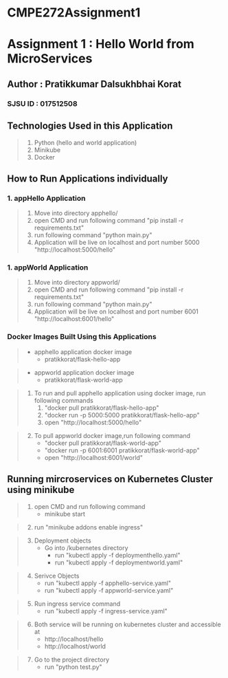 CMPE272Assignment1
=======
# Assignment 1 : Hello World from MicroServices
## Author : Pratikkumar Dalsukhbhai Korat
### SJSU ID : 017512508

## Technologies Used in this Application
> 1. Python (hello and world application)
> 2. Minikube
> 3. Docker


## How to Run Applications individually

### 1. appHello Application
> 1. Move into directory apphello/
> 2. open CMD and run following command "pip install -r requirements.txt"
> 3. run following command "python main.py"
> 4. Application will be live on localhost and port number 5000 "http://localhost:5000/hello"

### 1. appWorld Application
> 1. Move into directory appworld/
> 2. open CMD and run following command "pip install -r requirements.txt"
> 3. run following command "python main.py"
> 4. Application will be live on localhost and port number 6001 "http://localhost:6001/hello"


### Docker Images Built Using this Applications
> * apphello application docker image
>   * pratikkorat/flask-hello-app 

> * appworld application docker image
>   * pratikkorat/flask-world-app
 

> 1. To run and pull apphello application using docker image, run following commands
>    1. "docker pull pratikkorat/flask-hello-app"
>    2. "docker run -p 5000:5000 pratikkorat/flask-hello-app"
>    3. open "http://localhost:5000/hello"
 

> 2. To pull appworld docker image,run following command
>    * "docker pull pratikkorat/flask-world-app"
>    * "docker run -p 6001:6001 pratikkorat/flask-world-app"
>    * open "http://localhost:6001/world"


## Running mircroservices on Kubernetes Cluster using minikube

> 1. open CMD and run following command
>    * minikube start

> 2. run "minikube addons enable ingress"

> 3. Deployment objects
>    * Go into /kubernetes directory
>       * run "kubectl apply -f deploymenthello.yaml"
>       * run "kubectl apply -f deploymentworld.yaml"

> 4. Serivce Objects
>    * run "kubectl apply -f apphello-service.yaml"
>    * run "kubectl apply -f appworld-service.yaml"

> 5. Run ingress service command
>    * run "kubectl apply -f ingress-service.yaml"

> 6. Both service will be running on kubernetes cluster and accessible at
>    * http://localhost/hello
>    * http://localhost/world

> 7. Go to the project directory
>    * run "python test.py"
